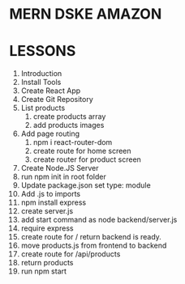 # MERN DSKE AMAZON

# LESSONS

1. Introduction
2. Install Tools
3. Create React App
4. Create Git Repository
5. List products
   1. create products array
   2. add products images
6. Add page routing
   1. npm i react-router-dom
   2. create route for home screen
   3. create router for product screen
7. Create Node.JS Server
8. run npm init in root folder
9. Update package.json set type: module
10. Add .js to imports
11. npm install express
12. create server.js
13. add start command as node backend/server.js
14. require express
15. create route for / return backend is ready.
16. move products.js from frontend to backend
17. create route for /api/products
18. return products
19. run npm start
